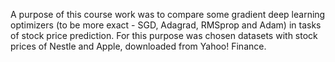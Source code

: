A purpose of this course work was to compare some gradient deep learning optimizers (to be more exact - SGD, Adagrad, RMSprop and Adam) in tasks of stock price prediction. For this purpose was chosen datasets with stock prices of Nestle and Apple, downloaded from Yahoo! Finance.
